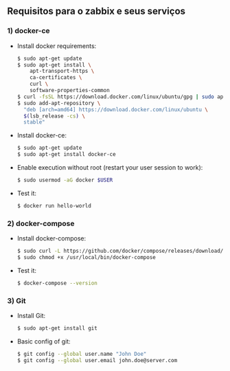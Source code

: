 ## Requisitos para o zabbix e seus serviços

### 1) docker-ce

- Install docker requirements:
  ```sh
  $ sudo apt-get update
  $ sudo apt-get install \
      apt-transport-https \
      ca-certificates \
      curl \
      software-properties-common
  $ curl -fsSL https://download.docker.com/linux/ubuntu/gpg | sudo apt-key add -
  $ sudo add-apt-repository \
    "deb [arch=amd64] https://download.docker.com/linux/ubuntu \
    $(lsb_release -cs) \
    stable"
  ```
- Install docker-ce:
  ```sh
  $ sudo apt-get update
  $ sudo apt-get install docker-ce
  ```
- Enable execution without root (restart your user session to work):
  ```sh
  $ sudo usermod -aG docker $USER
  ```
- Test it:
  ```sh
  $ docker run hello-world
  ```

### 2) docker-compose

- Install docker-compose:
  ```sh
  $ sudo curl -L https://github.com/docker/compose/releases/download/2.8.1/docker-compose-`uname -s`-`uname -m` -o /usr/local/bin/docker-compose
  $ sudo chmod +x /usr/local/bin/docker-compose
  ```
- Test it:
  ```sh
  $ docker-compose --version
  ```

### 3) Git

- Install Git:
  ```sh
  $ sudo apt-get install git
  ```
- Basic config of git:
  ```sh
  $ git config --global user.name "John Doe"
  $ git config --global user.email john.doe@server.com
  ```
